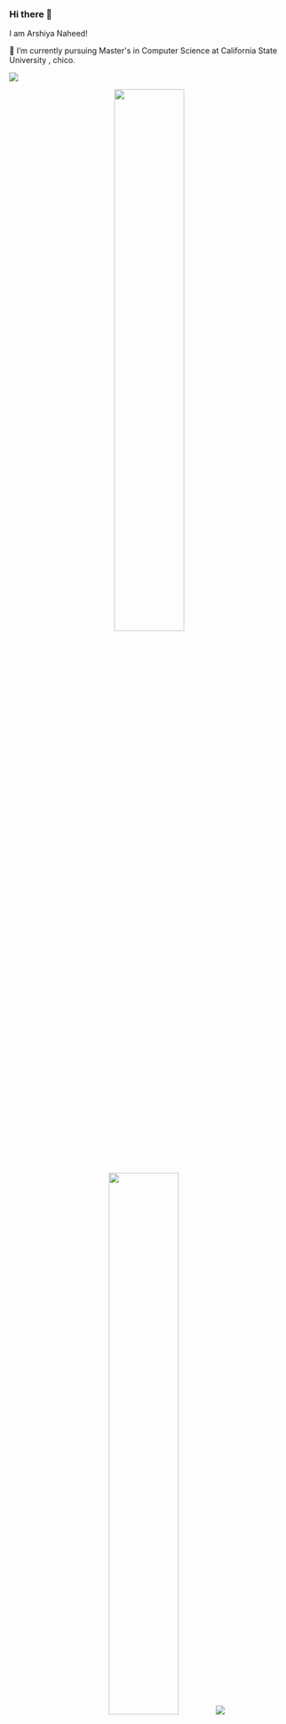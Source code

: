 ### Hi there 👋

I am Arshiya Naheed!

 🔭 I’m currently pursuing Master's in Computer Science at California State University , chico.

   ![](https://komarev.com/ghpvc/?username=arshiya19&color=red)

<a href="https://www.arshiyanaheed.dev">
  
</a>
<p align="center">
  <img height="50%" width="auto" src ="https://github-readme-stats.vercel.app/api?username=arshiya19&show_icons=true&count_private=true&theme=Gradient&hide_border=true&hide=issues,stars&show=prs_merged&bg_color=00000000">
  <img height="50%" width="auto" src ="https://github-readme-stats.vercel.app/api/top-langs/?username=arshiya19&layout=compact&hide_border=true&theme=Gradient&bg_color=00000000&hide=jupyter%20notebook,tex,css,php&exclude_repo=Pacman-AI">
  <img src ="https://github-readme-streak-stats.herokuapp.com?user=arshiya19&theme=Gradient&hide_border=true&background=9996A1">
  <br><br>
</p>
<br><br>
<p align='center'>
<a href="https://github.com/antonkomarev/github-profile-views-counter"><img src="https://komarev.com/ghpvc/?username=arshiya19&color=333333" />
 <a href="https://www.linkedin.com/in/saicharanmodugula">
  <img align="left" title="Arshiya Naheed" width="25px" src="./Assets/icons8-linkedin.svg" />
</a>
</a>
</p>
<br><br>
<br><br>
<a href="https://www.linkedin.com/in/saicharanmodugula">
  <img align="left" title="Arshiya Naheed" width="25px" src="./Assets/icons8-linkedin.svg" />
</a>


<!--
**arshiya19/arshiya19** is a ✨ _special_ ✨ repository because its `README.md` (this file) appears on your GitHub profile.

Here are some ideas to get you started:

- 🔭 I’m currently working on ...
- 🌱 I’m currently learning ...
- 👯 I’m looking to collaborate on ...
- 🤔 I’m looking for help with ...
- 💬 Ask me about ...
- 📫 How to reach me: ...
- 😄 Pronouns: ...
- ⚡ Fun fact: ...
-->
